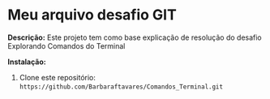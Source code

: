 # Meu arquivo desafio GIT

**Descrição:**
Este projeto tem como base explicação de resolução do desafio Explorando Comandos do Terminal

**Instalação:**
1. Clone este repositório: `https://github.com/Barbaraftavares/Comandos_Terminal.git`
